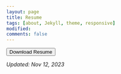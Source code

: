 ```yaml
---
layout: page
title: Resume
tags: [about, Jekyll, theme, responsive]
modified: 
comments: false
---
```


<button id="downloadResumeBtn">Download Resume</button>

<div id="resumeModal" style="display: none;">
  <iframe src="/reports/Kundan_Kumar_Fall2023_Resume.docx.pdf" width="100%" height="600px"></iframe>
</div>

*Updated: Nov 12, 2023*

<script>
  document.getElementById("downloadResumeBtn").addEventListener("click", function() {
    document.getElementById("resumeModal").style.display = "block";
  });
</script>
